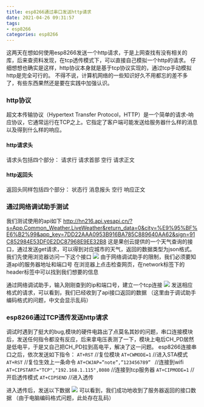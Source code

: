 ```yaml
---
title: esp8266通过串口发送http请求
date: 2021-04-26 09:31:57
tags:
- esp8266
categories: esp8266
---
```

这两天在想如何使用esp8266发送一个http请求，于是上网查找有没有相关的库，后来查资料发现，在tcp透传模式下，可以直接自己模拟一个http的请求。
仔细想想也确实是这样，http协议本身就是基于tcp协议实现的，通过tcp手动模拟http是完全可行的。
不得不说，计算机网络的一些知识好久不用都忘的差不多了，有些东西果然还是要在实践中加强认识。

### http协议
超文本传输协议（Hypertext Transfer Protocol，HTTP）是一个简单的请求-响应协议，它通常运行在TCP之上。它指定了客户端可能发送给服务器什么样的消息以及得到什么样的响应。
#### http请求头
请求头包括四个部分：
请求行
请求首部
空行
请求正文


#### http返回头
返回头同样包括四个部分：
状态行
消息报头
空行
响应正文

### 通过网络调试助手测试
我们测试使用的api如下
http://hn216.api.yesapi.cn/?s=App.Common_Weather.LiveWeather&return_data=0&city=%E9%95%BF%E6%B2%99&app_key=7DD22AAA0953B916BA785C889640AA62&sign=91C852984E53DF0E2DC87968E9EE32B8
这是果创云提供的一个天气查询的接口，通过发送get请求，可以得到对应城市的天气，返回的数据类型为json格式。
我们先使用浏览器访问一下这个接口
<img src="https://cdn.jsdelivr.net/gh/yeyuwenxi/images.github.io/20210502_1.png" >
由于网络调试助手的限制，我们必须要知道api的服务器地址和端口号
在浏览器上点击检查网页，在network标签下的header标签中可以找到我们想要的信息

通过网络调试助手，输入刚刚查到的ip和端口号，建立一个tcp连接
<img src="https://cdn.jsdelivr.net/gh/yeyuwenxi/images.github.io/20210502_2.png" >
发送相应格式的请求，可以看到，我们已经收到了api接口返回的数据
（这里由于调试助手编码格式的问题，中文会显示乱码）
### esp8266通过TCP透传发送http请求

调试时遇到了挺大的bug,模块的硬件电路出了点莫名其妙的问题，串口连接模块后，发送任何指令都没有反应，后来拿电压表测了一下，模块上电后CH_PD居然是低电平，于是又自己把CH_PD拉到高电平，解决了这一问题。
esp8266连接串口之后，依次发送如下指令：
`AT+RST`
//复位模块
`AT+CWMODE=1`
//进入STA模式
`AT+RST`
//复位生效上一条命令
`AT+CWJAP=”note”,”123456789” `
//连接到wifi
`AT+CIPSTART="TCP","192.168.1.115",8080`
//连接到tcp服务器
`AT+CIPMODE=1`
//开启透传模式
`AT+CIPSEND`
//进入透传

进入透传后，发送以下数据
<img src="https://cdn.jsdelivr.net/gh/yeyuwenxi/images.github.io/20210502_3.png" >
可以看到，我们成功地收到了服务器返回的接口数据
（由于电脑编码格式问题，此处存在乱码）

